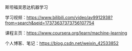 斯坦福吴恩达机器学习

学习视频：https://www.bilibili.com/video/av9912938?from=search&seid=17373637373756107754

课程主页：https://www.coursera.org/learn/machine-learning

个人博客、笔记：https://blog.csdn.net/weixin_42533852
